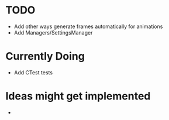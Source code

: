 # TODO
+ Add other ways generate frames automatically for animations
+ Add Managers/SettingsManager

# Currently Doing
+ Add CTest tests

# Ideas might get implemented
-
